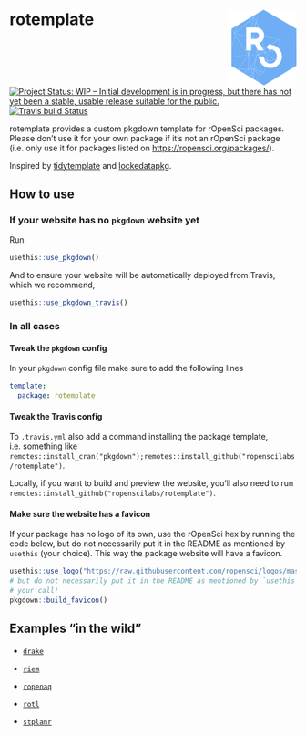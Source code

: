 
<!-- README.md is generated from README.Rmd. Please edit that file -->

# rotemplate <a href='https://ropenscilabs.github.io/rotemplate'><img src='man/figures/logo.png' align="right" height="134.5" /></a>

<!-- badges: start -->

[![Project Status: WIP – Initial development is in progress, but there
has not yet been a stable, usable release suitable for the
public.](https://www.repostatus.org/badges/latest/wip.svg)](https://www.repostatus.org/#wip)
[![Travis build
Status](https://travis-ci.com/ropenscilabs/rotemplate.svg?branch=master)](https://travis-ci.com/ropenscilabs/rotemplate)
<!-- badges: end -->

rotemplate provides a custom pkgdown template for rOpenSci packages.
Please don’t use it for your own package if it’s not an rOpenSci package
(i.e. only use it for packages listed on
<https://ropensci.org/packages/>).

Inspired by [tidytemplate](https://github.com/tidyverse/tidytemplate/)
and [lockedatapkg](https://github.com/lockedatapublished/lockedatapkg).

## How to use

### If your website has no `pkgdown` website yet

Run

``` r
usethis::use_pkgdown()
```

And to ensure your website will be automatically deployed from Travis,
which we recommend,

``` r
usethis::use_pkgdown_travis()
```

### In all cases

#### Tweak the `pkgdown` config

In your `pkgdown` config file make sure to add the following lines

``` yaml
template:
  package: rotemplate
```

#### Tweak the Travis config

To `.travis.yml` also add a command installing the package template,
i.e. something like
`remotes::install_cran("pkgdown");remotes::install_github("ropenscilabs/rotemplate")`.

Locally, if you want to build and preview the website, you’ll also need
to run `remotes::install_github("ropenscilabs/rotemplate")`.

#### Make sure the website has a favicon

If your package has no logo of its own, use the rOpenSci hex by running
the code below, but do not necessarily put it in the README as mentioned
by `usethis` (your choice). This way the package website will have a
favicon.

``` r
usethis::use_logo("https://raw.githubusercontent.com/ropensci/logos/master/stickers/blue_short_hexsticker.png")
# but do not necessarily put it in the README as mentioned by `usethis`,
# your call!
pkgdown::build_favicon()
```

## Examples “in the wild”

  - [`drake`](https://ropensci.github.io/drake/)

  - [`riem`](https://ropensci.github.io/riem/)

  - [`ropenaq`](https://ropensci.github.io/ropenaq/)

  - [`rotl`](https://ropensci.github.io/rotl/)

  - [`stplanr`](https://ropensci.github.io/stplanr/)
